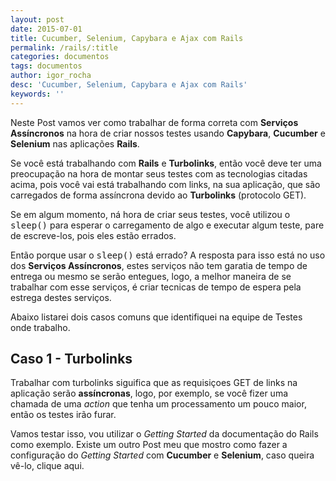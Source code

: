```yaml
---
layout: post
date: 2015-07-01
title: Cucumber, Selenium, Capybara e Ajax com Rails
permalink: /rails/:title
categories: documentos
tags: documentos
author: igor_rocha
desc: 'Cucumber, Selenium, Capybara e Ajax com Rails'
keywords: ''
---
```


Neste Post vamos ver como trabalhar de forma correta com **Serviços Assíncronos** na hora de criar nossos 
testes usando **Capybara**, **Cucumber** e **Selenium** nas aplicações **Rails**.

<!--more-->

Se você está trabalhando com **Rails** e **Turbolinks**, então você deve ter uma preocupação na hora 
de montar seus testes com as tecnologias citadas acima, pois você vai está trabalhando com links, na 
sua aplicação, que são carregados de forma assíncrona devido ao **Turbolinks** (protocolo GET).  

Se em algum momento, ná hora de criar seus testes, você utilizou o <kbd>sleep()</kbd> para esperar 
o carregamento de algo e executar algum teste, pare de escreve-los, pois eles estão errados.

Então porque usar o <kbd>sleep()</kbd> está errado? A resposta para isso está no uso dos 
**Serviços Assíncronos**, estes serviços não tem garatia de tempo de entrega ou mesmo se serão entegues,
logo, a melhor maneira de se trabalhar com esse serviços, é criar tecnicas de tempo de espera pela estrega
destes serviços.

Abaixo listarei dois casos comuns que identifiquei na equipe de Testes onde trabalho.

## Caso 1 - Turbolinks

Trabalhar com turbolinks siguifica que as requisiçoes GET de links na aplicação serão **assíncronas**, logo,
por exemplo, se você fizer uma chamada de uma *action* que tenha um processamento um pouco maior, então
os testes irão furar.

Vamos testar isso, vou utilizar o *Getting Started* da documentação do Rails como exemplo. Existe um outro
Post meu que mostro como fazer a configuração do *Getting Started* com **Cucumber** e **Selenium**, caso
queira vê-lo, clique aqui.
